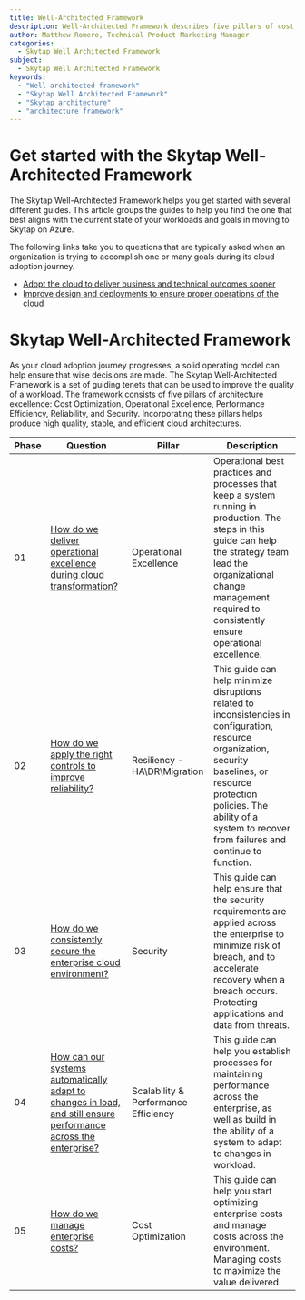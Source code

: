 ```yaml
---
title: Well-Architected Framework
description: Well-Architected Framework describes five pillars of cost optimization, operational excellence, performance efficiency, reliability, and security, that result in a high quality and scalable cloud architecture.
author: Matthew Romero, Technical Product Marketing Manager 
categories:
  - Skytap Well Architected Framework
subject:
  - Skytap Well Architected Framework
keywords:
  - "Well-architected framework"
  - "Skytap Well Architected Framework"
  - "Skytap architecture"
  - "architecture framework"
---
```


# Get started with the Skytap Well-Architected Framework 

The Skytap Well-Architected Framework helps you get started with several different guides. This article groups the guides to help you find the one that best aligns with the current state of your workloads and goals in moving to Skytap on Azure. 

The following links take you to questions that are typically asked when an organization is trying to accomplish one or many goals during its cloud adoption journey.
- [Adopt the cloud to deliver business and technical outcomes sooner](./cloudadoption/accelerateadoption.md)
- [Improve design and deployments to ensure proper operations of the cloud](./operations/README.md)  




#  Skytap Well-Architected Framework 

As your cloud adoption journey progresses, a solid operating model can help ensure that wise decisions are made. 
The Skytap Well-Architected Framework is a set of guiding tenets that can be used to improve the quality of a workload. The framework consists of five pillars of architecture excellence: Cost Optimization, Operational Excellence, Performance Efficiency, Reliability, and Security. Incorporating these pillars helps produce high quality, stable, and efficient cloud architectures.

|Phase | Question | Pillar| Description |
| -- | ----- | ------- | ----------- |
| 01 | [How do we deliver operational excellence during cloud transformation?](./operations/README.md)                 | Operational Excellence |Operational best practices and processes that keep a system running in production. The steps in this guide can help the strategy team lead the organizational change management required to consistently ensure operational excellence. |
| 02 | [How do we apply the right controls to improve reliability?](./resiliency/README.md)                  | Resiliency - HA\DR\Migration |This guide can help minimize disruptions related to inconsistencies in configuration, resource organization, security baselines, or resource protection policies. The ability of a system to recover from failures and continue to function.                                                  
| 03 | [How do we consistently secure the enterprise cloud environment?](./security/README.md)             | Security |This guide can help ensure that the security requirements are applied across the enterprise to minimize risk of breach, and to accelerate recovery when a breach occurs. Protecting applications and data from threats. |                  |                            
| 04 | [How can our systems automatically adapt to changes in load, and still ensure performance across the enterprise?](./scalability/README.md)                   | Scalability & Performance Efficiency | This guide can help you establish processes for maintaining performance across the enterprise, as well as build in the ability of a system to adapt to changes in workload. |                               |
| 05 | [How do we manage enterprise costs?](./cost/README.md)                                       | Cost Optimization |This guide can help you start optimizing enterprise costs and manage costs across the environment. Managing costs to maximize the value delivered. |      
